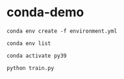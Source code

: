 # conda-demo

```
conda env create -f environment.yml
```


```
conda env list
```

```
conda activate py39
```


```
python train.py
```